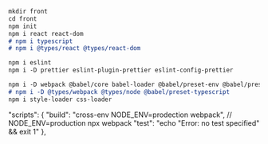 ```markdown
mkdir front
cd front
npm init
npm i react react-dom
# npm i typescript
# npm i @types/react @types/react-dom

npm i eslint
npm i -D prettier eslint-plugin-prettier eslint-config-prettier

npm i -D webpack @babel/core babel-loader @babel/preset-env @babel/preset-react
# npm i -D @types/webpack @types/node @babel/preset-typescript
npm i style-loader css-loader
```


"scripts": {
"build": "cross-env NODE_ENV=prodection webpack", // NODE_ENV=production npx webpack
"test": "echo \"Error: no test specified\" && exit 1"
},